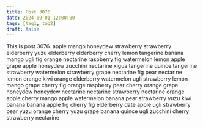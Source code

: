 ```yaml
---
title: Post 3076
date: 2024-09-01 12:00:00
tags: [tag1, tag2]
draft: false
---
```

This is post 3076.
apple
mango
honeydew
strawberry
strawberry
elderberry
yuzu
elderberry
elderberry
cherry
lemon
tangerine
banana
mango
ugli
fig
orange
nectarine
raspberry
fig
watermelon
lemon
apple
grape
apple
honeydew
zucchini
nectarine
xigua
tangerine
quince
tangerine
strawberry
watermelon
strawberry
grape
nectarine
fig
pear
nectarine
lemon
orange
kiwi
orange
elderberry
watermelon
ugli
strawberry
lemon
mango
grape
cherry
fig
orange
raspberry
pear
cherry
orange
grape
honeydew
honeydew
nectarine
nectarine
strawberry
nectarine
orange
apple
cherry
mango
apple
watermelon
banana
pear
strawberry
yuzu
kiwi
banana
banana
apple
fig
cherry
fig
elderberry
date
apple
ugli
strawberry
pear
yuzu
orange
cherry
yuzu
grape
banana
quince
ugli
zucchini
cherry
strawberry
nectarine
